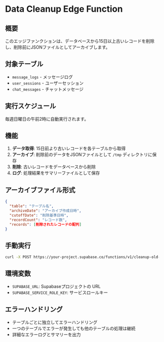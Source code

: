 # Data Cleanup Edge Function

## 概要
このエッジファンクションは、データベースから15日以上古いレコードを削除し、削除前にJSONファイルとしてアーカイブします。

## 対象テーブル
- `message_logs` - メッセージログ
- `user_sessions` - ユーザーセッション
- `chat_messages` - チャットメッセージ

## 実行スケジュール
毎週日曜日の午前2時に自動実行されます。

## 機能
1. **データ取得**: 15日前より古いレコードを各テーブルから取得
2. **アーカイブ**: 削除前のデータをJSONファイルとして `/tmp` ディレクトリに保存
3. **削除**: 古いレコードをデータベースから削除
4. **ログ**: 処理結果をサマリーファイルとして保存

## アーカイブファイル形式
```json
{
  "table": "テーブル名",
  "archiveDate": "アーカイブ作成日時",
  "cutoffDate": "削除基準日時",
  "recordCount": "レコード数",
  "records": [削除されたレコードの配列]
}
```

## 手動実行
```bash
curl -X POST https://your-project.supabase.co/functions/v1/cleanup-old-data
```

## 環境変数
- `SUPABASE_URL`: Supabaseプロジェクトの URL
- `SUPABASE_SERVICE_ROLE_KEY`: サービスロールキー

## エラーハンドリング
- テーブルごとに独立してエラーハンドリング
- 一つのテーブルでエラーが発生しても他のテーブルの処理は継続
- 詳細なエラーログとサマリーを出力